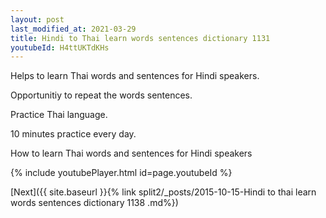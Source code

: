 ```yaml
---
layout: post
last_modified_at: 2021-03-29
title: Hindi to Thai learn words sentences dictionary 1131 
youtubeId: H4ttUKTdKHs
---
```

 
 
Helps to learn Thai words and sentences for Hindi speakers.

Opportunitiy to repeat the words sentences. 

Practice Thai language. 
 
10 minutes practice every day. 
 
How to learn Thai words and sentences for Hindi speakers 
 
{% include youtubePlayer.html id=page.youtubeId %}
 
 
[Next]({{ site.baseurl }}{% link  split2/_posts/2015-10-15-Hindi to thai learn words sentences dictionary 1138 .md%})
 

